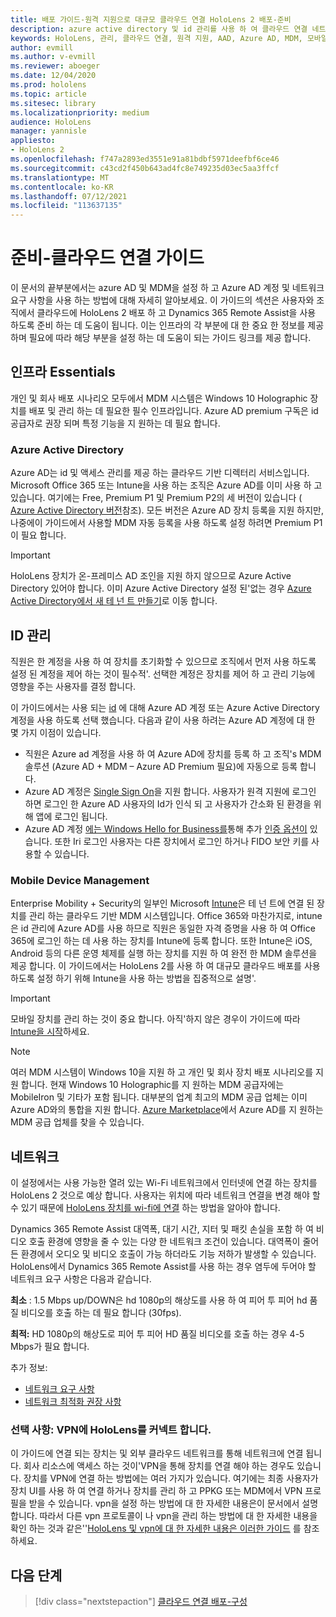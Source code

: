 ```yaml
---
title: 배포 가이드-원격 지원으로 대규모 클라우드 연결 HoloLens 2 배포-준비
description: azure active directory 및 id 관리를 사용 하 여 클라우드 연결 네트워크를 통해 HoloLens 장치를 등록 하도록 준비 하는 방법을 알아봅니다.
keywords: HoloLens, 관리, 클라우드 연결, 원격 지원, AAD, Azure AD, MDM, 모바일 장치 관리
author: evmill
ms.author: v-evmill
ms.reviewer: aboeger
ms.date: 12/04/2020
ms.prod: hololens
ms.topic: article
ms.sitesec: library
ms.localizationpriority: medium
audience: HoloLens
manager: yannisle
appliesto:
- HoloLens 2
ms.openlocfilehash: f747a2893ed3551e91a81bdbf5971deefbf6ce46
ms.sourcegitcommit: c43cd2f450b643ad4fc8e749235d03ec5aa3ffcf
ms.translationtype: MT
ms.contentlocale: ko-KR
ms.lasthandoff: 07/12/2021
ms.locfileid: "113637135"
---
```

# <a name="prepare---cloud-connected-guide"></a>준비-클라우드 연결 가이드

이 문서의 끝부분에서는 azure AD 및 MDM을 설정 하 고 Azure AD 계정 및 네트워크 요구 사항을 사용 하는 방법에 대해 자세히 알아보세요. 이 가이드의 섹션은 사용자와 조직에서 클라우드에 HoloLens 2 배포 하 고 Dynamics 365 Remote Assist을 사용 하도록 준비 하는 데 도움이 됩니다. 이는 인프라의 각 부분에 대 한 중요 한 정보를 제공 하며 필요에 따라 해당 부분을 설정 하는 데 도움이 되는 가이드 링크를 제공 합니다.

## <a name="infrastructure-essentials"></a>인프라 Essentials

개인 및 회사 배포 시나리오 모두에서 MDM 시스템은 Windows 10 Holographic 장치를 배포 및 관리 하는 데 필요한 필수 인프라입니다. Azure AD premium 구독은 id 공급자로 권장 되며 특정 기능을 지 원하는 데 필요 합니다.

### <a name="azure-active-directory"></a>Azure Active Directory

Azure AD는 id 및 액세스 관리를 제공 하는 클라우드 기반 디렉터리 서비스입니다. Microsoft Office 365 또는 Intune을 사용 하는 조직은 Azure AD를 이미 사용 하 고 있습니다. 여기에는 Free, Premium P1 및 Premium P2의 세 버전이 있습니다 ( [Azure Active Directory 버전](https://azure.microsoft.com/documentation/articles/active-directory-editions)참조). 모든 버전은 Azure AD 장치 등록을 지원 하지만, 나중에이 가이드에서 사용할 MDM 자동 등록을 사용 하도록 설정 하려면 Premium P1이 필요 합니다.

> [!IMPORTANT]
> HoloLens 장치가 온-프레미스 AD 조인을 지원 하지 않으므로 Azure Active Directory 있어야 합니다. 이미 Azure Active Directory 설정 된&#39;없는 경우 [Azure Active Directory에서 새 테 넌 트 만들기](https://docs.microsoft.com/azure/active-directory/fundamentals/active-directory-access-create-new-tenant)로 이동 합니다.

## <a name="identity-management"></a>ID 관리

직원은 한 계정을 사용 하 여 장치를 초기화할 수 있으므로 조직에서 먼저 사용 하도록 설정 된 계정을 제어 하는 것이 필수적&#39;. 선택한 계정은 장치를 제어 하 고 관리 기능에 영향을 주는 사용자를 결정 합니다.

이 가이드에서는 사용 되는 [id](/hololens/hololens-identity) 에 대해 Azure AD 계정 또는 Azure Active Directory 계정을 사용 하도록 선택 했습니다. 다음과 같이 사용 하려는 Azure AD 계정에 대 한 몇 가지 이점이 있습니다.

- 직원은 Azure ad 계정을 사용 하 여 Azure AD에 장치를 등록 하 고 조직&#39;s MDM 솔루션 (Azure AD + MDM – Azure AD Premium 필요)에 자동으로 등록 합니다.
- Azure AD 계정은 [Single Sign On](/azure/active-directory/manage-apps/what-is-single-sign-on)을 지원 합니다. 사용자가 원격 지원에 로그인 하면 로그인 한 Azure AD 사용자의 Id가 인식 되 고 사용자가 간소화 된 환경을 위해 앱에 로그인 됩니다.
- Azure AD 계정 [에는 Windows Hello for Business를](/windows/security/identity-protection/hello-for-business/hello-identity-verification)통해 추가 [인증 옵션이](/hololens/hololens-identity) 있습니다. 또한 Iri 로그인 사용자는 다른 장치에서 로그인 하거나 FIDO 보안 키를 사용할 수 있습니다.

### <a name="mobile-device-management"></a>Mobile Device Management

Enterprise Mobility + Security의 일부인 Microsoft [Intune](/mem/intune/fundamentals/what-is-intune)은 테 넌 트에 연결 된 장치를 관리 하는 클라우드 기반 MDM 시스템입니다. Office 365와 마찬가지로, intune은 id 관리에 Azure AD를 사용 하므로 직원은 동일한 자격 증명을 사용 하 여 Office 365에 로그인 하는 데 사용 하는 장치를 Intune에 등록 합니다. 또한 Intune은 iOS, Android 등의 다른 운영 체제를 실행 하는 장치를 지원 하 여 완전 한 MDM 솔루션을 제공 합니다. 이 가이드에서는 HoloLens 2를 사용 하 여 대규모 클라우드 배포를 사용 하도록 설정 하기 위해 Intune을 사용 하는 방법을 집중적으로 설명&#39;.

> [!IMPORTANT]
> 모바일 장치를 관리 하는 것이 중요 합니다. 아직&#39;하지 않은 경우이 가이드에 따라 [Intune을 시작](/mem/intune/fundamentals/free-trial-sign-up)하세요.

> [!NOTE]
> 여러 MDM 시스템이 Windows 10을 지원 하 고 개인 및 회사 장치 배포 시나리오를 지원 합니다. 현재 Windows 10 Holographic를 지 원하는 MDM 공급자에는 MobileIron 및 기타가 포함 됩니다. 대부분의 업계 최고의 MDM 공급 업체는 이미 Azure AD와의 통합을 지원 합니다. [Azure Marketplace](https://azure.microsoft.com/marketplace/)에서 Azure AD를 지 원하는 MDM 공급 업체를 찾을 수 있습니다.

## <a name="network"></a>네트워크

이 설정에서는 사용 가능한 열려 있는 Wi-Fi 네트워크에서 인터넷에 연결 하는 장치를 HoloLens 2 것으로 예상 합니다. 사용자는 위치에 따라 네트워크 연결을 변경 해야 할 수 있기 때문에 [HoloLens 장치를 wi-fi에 연결](/hololens/hololens-network) 하는 방법을 알아야 합니다.

Dynamics 365 Remote Assist 대역폭, 대기 시간, 지터 및 패킷 손실을 포함 하 여 비디오 호출 환경에 영향을 줄 수 있는 다양 한 네트워크 조건이 있습니다. 대역폭이 줄어든 환경에서 오디오 및 비디오 호출이 가능 하더라도 기능 저하가 발생할 수 있습니다. HoloLens에서 Dynamics 365 Remote Assist를 사용 하는 경우 염두에 두어야 할 네트워크 요구 사항은 다음과 같습니다.

**최소** : 1.5 Mbps up/DOWN은 hd 1080p의 해상도를 사용 하 여 피어 투 피어 hd 품질 비디오를 호출 하는 데 필요 합니다 (30fps).

**최적:** HD 1080p의 해상도로 피어 투 피어 HD 품질 비디오를 호출 하는 경우 4-5 Mbps가 필요 합니다.

추가 정보:

- [네트워크 요구 사항](/dynamics365/mixed-reality/remote-assist/requirements#network-requirements)
- [네트워크 최적화 권장 사항](/dynamics365/mixed-reality/remote-assist/requirements#dynamics-365-remote-assist-hololens)

### <a name="optional-connect-your-hololens-to-vpn"></a>선택 사항: VPN에 HoloLens를 커넥트 합니다.

이 가이드에 연결 되는 장치는 및 외부 클라우드 네트워크를 통해 네트워크에 연결 됩니다. 회사 리소스에 액세스 하는 것이&#39;VPN을 통해 장치를 연결 해야 하는 경우도 있습니다. 장치를 VPN에 연결 하는 방법에는 여러 가지가 있습니다. 여기에는 최종 사용자가 장치 UI를 사용 하 여 연결 하거나 장치를 관리 하 고 PPKG 또는 MDM에서 VPN 프로필을 받을 수 있습니다. vpn을 설정 하는 방법에 대 한 자세한 내용은이 문서에서 설명 합니다. 따라서 다른 vpn 프로토콜이 나 vpn을 관리 하는 방법에 대 한 자세한 내용을 확인 하는 것과 같은&#39;&#39;[HoloLens 및 vpn에 대 한 자세한 내용은 이러한 가이드](/hololens/hololens-network#vpn) 를 참조 하세요.

## <a name="next-step"></a>다음 단계

> [!div class="nextstepaction"]
> [클라우드 연결 배포-구성](hololens2-cloud-connected-configure.md)
